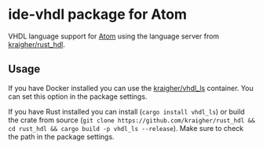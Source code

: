# ide-vhdl package for Atom

VHDL language support for [Atom](https://atom.io/) using the language server from [kraigher/rust_hdl](https://github.com/kraigher/rust_hdl#vhdl-language-server).

## Usage

If you have Docker installed you can use the [kraigher/vhdl_ls](https://hub.docker.com/r/kraigher/vhdl_ls/) container. You can set this option in the package settings.

If you have Rust installed you can install (`cargo install vhdl_ls`) or build the crate from source (`git clone https://github.com/kraigher/rust_hdl && cd rust_hdl && cargo build -p vhdl_ls --release`). Make sure to check the path in the package settings.
